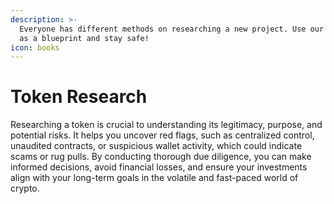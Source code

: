 ```yaml
---
description: >-
  Everyone has different methods on researching a new project. Use our examples
  as a blueprint and stay safe!
icon: books
---
```


# Token Research

Researching a token is crucial to understanding its legitimacy, purpose, and potential risks. It helps you uncover red flags, such as centralized control, unaudited contracts, or suspicious wallet activity, which could indicate scams or rug pulls. By conducting thorough due diligence, you can make informed decisions, avoid financial losses, and ensure your investments align with your long-term goals in the volatile and fast-paced world of crypto.
